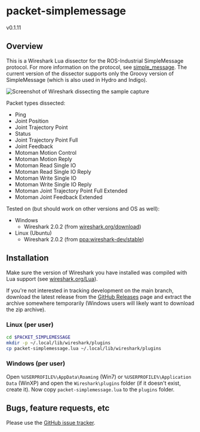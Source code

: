 # packet-simplemessage
v0.1.11


## Overview

This is a Wireshark Lua dissector for the ROS-Industrial SimpleMessage
protocol. For more information on the protocol, see [simple_message][]. The
current version of the dissector supports only the Groovy version of
SimpleMessage (which is also used in Hydro and Indigo).

![Screenshot of Wireshark dissecting the sample capture](https://github.com/ros-industrial/packet-simplemessage/blob/master/sshot.png)

Packet types dissected:

 * Ping
 * Joint Position
 * Joint Trajectory Point
 * Status
 * Joint Trajectory Point Full
 * Joint Feedback
 * Motoman Motion Control
 * Motoman Motion Reply
 * Motoman Read Single IO
 * Motoman Read Single IO Reply
 * Motoman Write Single IO
 * Motoman Write Single IO Reply
 * Motoman Joint Trajectory Point Full Extended
 * Motoman Joint Feedback Extended

Tested on (but should work on other versions and OS as well):

 * Windows
   * Wireshark 2.0.2 (from [wireshark.org/download][])
 * Linux (Ubuntu)
   * Wireshark 2.0.2 (from [ppa:wireshark-dev/stable][])


## Installation

Make sure the version of Wireshark you have installed was compiled with Lua
support (see [wireshark.org/Lua][]).

If you're not interested in tracking development on the main branch, download
the latest release from the [GitHub Releases][] page and extract the archive
somewhere temporarily (Windows users will likely want to download the zip
archive).

### Linux (per user)

```bash
cd $PACKET_SIMPLEMESSAGE
mkdir -p ~/.local/lib/wireshark/plugins
cp packet-simplemessage.lua ~/.local/lib/wireshark/plugins
```

### Windows (per user)

Open `%USERPROFILE%\AppData\Roaming` (Win7) or `%USERPROFILE%\Application Data`
(WinXP) and open the `Wireshark\plugins` folder (if it doesn't exist, create
it). Now copy `packet-simplemessage.lua` to the `plugins` folder.


## Bugs, feature requests, etc

Please use the [GitHub issue tracker][].



[simple_message]: http://wiki.ros.org/simple_message
[wireshark.org/Lua]: http://wiki.wireshark.org/Lua
[GitHub issue tracker]: https://github.com/ros-industrial/packet-simplemessage/issues
[GitHub Releases]: https://github.com/ros-industrial/packet-simplemessage/releases
[ppa:wireshark-dev/stable]: https://launchpad.net/%7Ewireshark-dev/+archive/ubuntu/stable
[wireshark.org/download]: https://wireshark.org/#download
